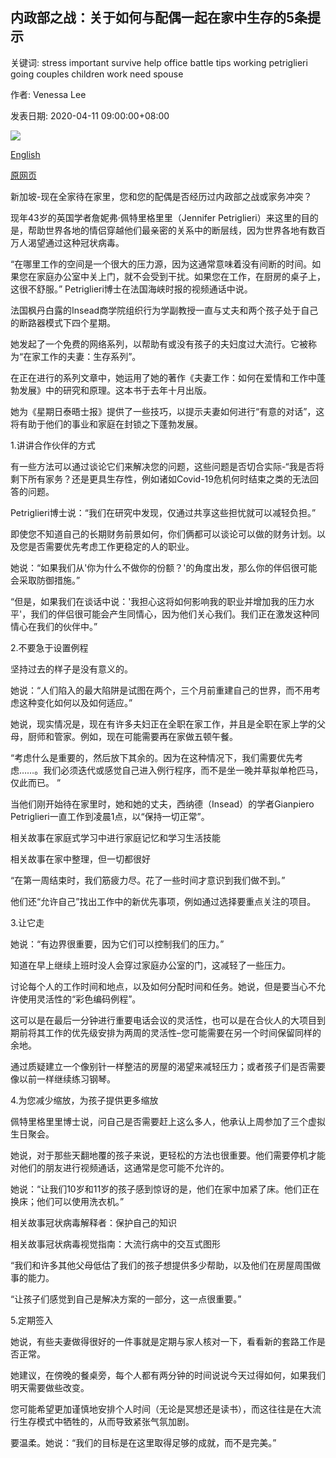 ## 内政部之战：关于如何与配偶一起在家中生存的5条提示

关键词: stress important survive help office battle tips working petriglieri going couples children work need spouse

作者: Venessa Lee

发表日期: 2020-04-11 09:00:00+08:00

![](https://www.straitstimes.com/sites/default/files/styles/x_large/public/articles/2020/04/10/rk_workfromhome-my_100420.jpg?itok=BPwAD7Jz)

[English](Battle%20of%20the%20Home%20Office%3A%205%20tips%20on%20how%20to%20survive%20working%20from%20home%20with%20your%20spouse.md)

[原网页](https://www.straitstimes.com/lifestyle/surviving-the-coronavirus-as-a-couple-battle-of-the-home-office)

新加坡-现在全家待在家里，您和您的配偶是否经历过内政部之战或家务冲突？

现年43岁的英国学者詹妮弗·佩特里格里里（Jennifer Petriglieri）来这里的目的是，帮助世界各地的情侣穿越他们最亲密的关系中的断层线，因为世界各地有数百万人渴望通过这种冠状病毒。

“在哪里工作的空间是一个很大的压力源，因为这通常意味着没有间断的时间。如果您在家庭办公室中关上门，就不会受到干扰。如果您在工作，在厨房的桌子上，这很不舒服。” Petriglieri博士在法国海峡时报的视频通话中说。

法国枫丹白露的Insead商学院组织行为学副教授一直与丈夫和两个孩子处于自己的断路器模式下四个星期。

她发起了一个免费的网络系列，以帮助有或没有孩子的夫妇度过大流行。它被称为“在家工作的夫妻：生存系列”。

在正在进行的系列文章中，她运用了她的著作《夫妻工作：如何在爱情和工作中蓬勃发展》中的研究和原理。这本书于去年十月出版。

她为《星期日泰晤士报》提供了一些技巧，以提示夫妻如何进行“有意的对话”，这将有助于他们的事业和家庭在封锁之下蓬勃发展。

1.讲讲合作伙伴的方式

有一些方法可以通过谈论它们来解决您的问题，这些问题是否切合实际-“我是否将剩下所有家务？还是更具生存性，例如诸如Covid-19危机何时结束之类的无法回答的问题。

Petriglieri博士说：“我们在研究中发现，仅通过共享这些担忧就可以减轻负担。”

即使您不知道自己的长期财务前景如何，你们俩都可以谈论可以做的财务计划。以及您是否需要优先考虑工作更稳定的人的职业。

她说：“如果我们从'你为什么不做你的份额？'的角度出发，那么你的伴侣很可能会采取防御措施。”

“但是，如果我们在谈话中说：'我担心这将如何影响我的职业并增加我的压力水平'，我们的伴侣很可能会产生同情心，因为他们关心我们。我们正在激发这种同情心在我们的伙伴中。”

2.不要急于设置例程

坚持过去的样子是没有意义的。

她说：“人们陷入的最大陷阱是试图在两个，三个月前重建自己的世界，而不用考虑这种变化如何以及如何适应。”

她说，现实情况是，现在有许多夫妇正在全职在家工作，并且是全职在家上学的父母，厨师和管家。例如，现在可能需要再在家做五顿午餐。

“考虑什么是重要的，然后放下其余的。因为在这种情况下，我们需要优先考虑……。我们必须迭代或感觉自己进入例行程序，而不是坐一晚并草拟单枪匹马，仅此而已。 ”

当他们刚开始待在家里时，她和她的丈夫，西纳德（Insead）的学者Gianpiero Petriglieri一直工作到凌晨1点，以“保持一切正常”。

相关故事在家庭式学习中进行家庭记忆和学习生活技能

相关故事在家中整理，但一切都很好

“在第一周结束时，我们筋疲力尽。花了一些时间才意识到我们做不到。”

他们还“允许自己”找出工作中的新优先事项，例如通过选择要重点关注的项目。

3.让它走

她说：“有边界很重要，因为它们可以控制我们的压力。”

知道在早上继续上班时没人会穿过家庭办公室的门，这减轻了一些压力。

讨论每个人的工作时间和地点，以及如何分配时间和任务。她说，但是要当心不允许使用灵活性的“彩色编码例程”。

这可以是在最后一分钟进行重要电话会议的灵活性，也可以是在合伙人的大项目到期前将其工作的优先级安排为两周的灵活性–您可能需要在另一个时间保留同样的余地。

通过质疑建立一个像别针一样整洁的房屋的渴望来减轻压力；或者孩子们是否需要像以前一样继续练习钢琴。

4.为您减少缩放，为孩子提供更多缩放

佩特里格里里博士说，问自己是否需要赶上这么多人，他承认上周参加了三个虚拟生日聚会。

她说，对于那些天翻地覆的孩子来说，更轻松的方法也很重要。他们需要停机才能对他们的朋友进行视频通话，这通常是您可能不允许的。

她说：“让我们10岁和11岁的孩子感到惊讶的是，他们在家中加紧了床。他们正在换床；他们可以使用洗衣机。”

相关故事冠状病毒解释者：保护自己的知识

相关故事冠状病毒视觉指南：大流行病中的交互式图形

“我们和许多其他父母低估了我们的孩子想提供多少帮助，以及他们在房屋周围做事的能力。

“让孩子们感觉到自己是解决方案的一部分，这一点很重要。”

5.定期签入

她说，有些夫妻做得很好的一件事就是定期与家人核对一下，看看新的套路工作是否正常。

她建议，在傍晚的餐桌旁，每个人都有两分钟的时间说说今天过得如何，如果我们明天需要做些改变。

您可能希望更加谨慎地安排个人时间（无论是冥想还是读书），而这往往是在大流行生存模式中牺牲的，从而导致紧张气氛加剧。

要温柔。她说：“我们的目标是在这里取得足够的成就，而不是完美。”